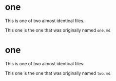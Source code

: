 # one

This is one of two almost identical files.

This one is the one that was originally named `one.md`.

# one

This is one of two almost identical files.

This one is the one that was originally named `two.md`.
